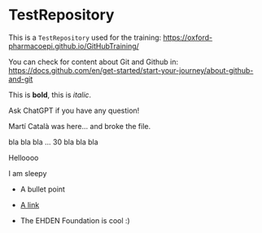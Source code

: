 # TestRepository

This is a `TestRepository` used for the training: <https://oxford-pharmacoepi.github.io/GitHubTraining/>

You can check for content about Git and Github in: <https://docs.github.com/en/get-started/start-your-journey/about-github-and-git>

This is **bold**, this is *italic*.

Ask ChatGPT if you have any question!

Martí Català was here... and broke the file.

bla bla bla ... 30 bla bla bla

Helloooo

I am sleepy

- A bullet point

- [A link](https://oxford-pharmacoepi.github.io/GitHubTraining/)

- The EHDEN Foundation is cool :)
